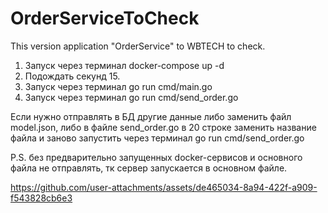 # OrderServiceToCheck
This version application "OrderService" to WBTECH to check.

1) Запуск через терминал docker-compose up -d
2) Подождать секунд 15.
3) Запуск через терминал go run cmd/main.go
4) Запуск через терминал go run cmd/send_order.go

Если нужно отправлять в БД другие данные либо заменить файл model.json, либо в файле send_order.go в 20 строке заменить название файла и заново запустить через терминал go run cmd/send_order.go

P.S. без предварительно запущенных docker-сервисов и основного файла не отправлять, тк сервер запускается в основном файле.


https://github.com/user-attachments/assets/de465034-8a94-422f-a909-f543828cb6e3

